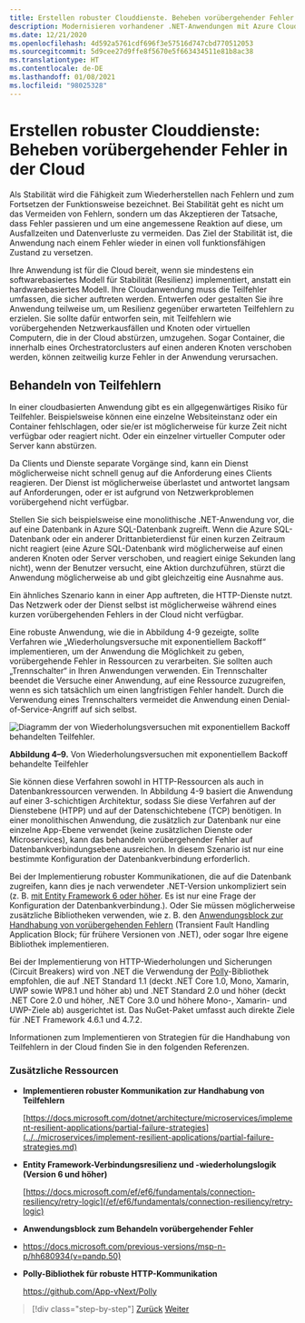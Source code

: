```yaml
---
title: Erstellen robuster Clouddienste. Beheben vorübergehender Fehler in der Cloud
description: Modernisieren vorhandener .NET-Anwendungen mit Azure Cloud und Windows-Containern | Erstellen robuster Clouddienste. Beheben vorübergehender Fehler in der Cloud
ms.date: 12/21/2020
ms.openlocfilehash: 4d592a5761cdf696f3e57516d747cbd770512053
ms.sourcegitcommit: 5d9cee27d9ffe8f5670e5f663434511e81b8ac38
ms.translationtype: HT
ms.contentlocale: de-DE
ms.lasthandoff: 01/08/2021
ms.locfileid: "98025328"
---
```

# <a name="build-resilient-services-ready-for-the-cloud-embrace-transient-failures-in-the-cloud"></a>Erstellen robuster Clouddienste: Beheben vorübergehender Fehler in der Cloud

Als Stabilität wird die Fähigkeit zum Wiederherstellen nach Fehlern und zum Fortsetzen der Funktionsweise bezeichnet. Bei Stabilität geht es nicht um das Vermeiden von Fehlern, sondern um das Akzeptieren der Tatsache, dass Fehler passieren und um eine angemessene Reaktion auf diese, um Ausfallzeiten und Datenverluste zu vermeiden. Das Ziel der Stabilität ist, die Anwendung nach einem Fehler wieder in einen voll funktionsfähigen Zustand zu versetzen.

Ihre Anwendung ist für die Cloud bereit, wenn sie mindestens ein softwarebasiertes Modell für Stabilität (Resilienz) implementiert, anstatt ein hardwarebasiertes Modell. Ihre Cloudanwendung muss die Teilfehler umfassen, die sicher auftreten werden. Entwerfen oder gestalten Sie ihre Anwendung teilweise um, um Resilienz gegenüber erwarteten Teilfehlern zu erzielen. Sie sollte dafür entworfen sein, mit Teilfehlern wie vorübergehenden Netzwerkausfällen und Knoten oder virtuellen Computern, die in der Cloud abstürzen, umzugehen. Sogar Container, die innerhalb eines Orchestratorclusters auf einen anderen Knoten verschoben werden, können zeitweilig kurze Fehler in der Anwendung verursachen.

## <a name="handling-partial-failure"></a>Behandeln von Teilfehlern

In einer cloudbasierten Anwendung gibt es ein allgegenwärtiges Risiko für Teilfehler. Beispielsweise können eine einzelne Websiteinstanz oder ein Container fehlschlagen, oder sie/er ist möglicherweise für kurze Zeit nicht verfügbar oder reagiert nicht. Oder ein einzelner virtueller Computer oder Server kann abstürzen.

Da Clients und Dienste separate Vorgänge sind, kann ein Dienst möglicherweise nicht schnell genug auf die Anforderung eines Clients reagieren. Der Dienst ist möglicherweise überlastet und antwortet langsam auf Anforderungen, oder er ist aufgrund von Netzwerkproblemen vorübergehend nicht verfügbar.

Stellen Sie sich beispielsweise eine monolithische .NET-Anwendung vor, die auf eine Datenbank in Azure SQL-Datenbank zugreift. Wenn die Azure SQL-Datenbank oder ein anderer Drittanbieterdienst für einen kurzen Zeitraum nicht reagiert (eine Azure SQL-Datenbank wird möglicherweise auf einen anderen Knoten oder Server verschoben, und reagiert einige Sekunden lang nicht), wenn der Benutzer versucht, eine Aktion durchzuführen, stürzt die Anwendung möglicherweise ab und gibt gleichzeitig eine Ausnahme aus.

Ein ähnliches Szenario kann in einer App auftreten, die HTTP-Dienste nutzt. Das Netzwerk oder der Dienst selbst ist möglicherweise während eines kurzen vorübergehenden Fehlers in der Cloud nicht verfügbar.

Eine robuste Anwendung, wie die in Abbildung 4-9 gezeigte, sollte Verfahren wie „Wiederholungsversuche mit exponentiellem Backoff“ implementieren, um der Anwendung die Möglichkeit zu geben, vorübergehende Fehler in Ressourcen zu verarbeiten. Sie sollten auch „Trennschalter“ in Ihren Anwendungen verwenden. Ein Trennschalter beendet die Versuche einer Anwendung, auf eine Ressource zuzugreifen, wenn es sich tatsächlich um einen langfristigen Fehler handelt. Durch die Verwendung eines Trennschalters vermeidet die Anwendung einen Denial-of-Service-Angriff auf sich selbst.

![Diagramm der von Wiederholungsversuchen mit exponentiellem Backoff behandelten Teilfehler.](./media/retry-partial-failures.png)

**Abbildung 4–9.** Von Wiederholungsversuchen mit exponentiellem Backoff behandelte Teilfehler

Sie können diese Verfahren sowohl in HTTP-Ressourcen als auch in Datenbankressourcen verwenden. In Abbildung 4-9 basiert die Anwendung auf einer 3-schichtigen Architektur, sodass Sie diese Verfahren auf der Dienstebene (HTPP) und auf der Datenschichtebene (TCP) benötigen. In einer monolithischen Anwendung, die zusätzlich zur Datenbank nur eine einzelne App-Ebene verwendet (keine zusätzlichen Dienste oder Microservices), kann das behandeln vorübergehender Fehler auf Datenbankverbindungsebene ausreichen. In diesem Szenario ist nur eine bestimmte Konfiguration der Datenbankverbindung erforderlich.

Bei der Implementierung robuster Kommunikationen, die auf die Datenbank zugreifen, kann dies je nach verwendeter .NET-Version unkompliziert sein (z. B. [mit Entity Framework 6 oder höher](/ef/ef6/fundamentals/connection-resiliency/retry-logic). Es ist nur eine Frage der Konfiguration der Datenbankverbindung.). Oder Sie müssen möglicherweise zusätzliche Bibliotheken verwenden, wie z. B. den [Anwendungsblock zur Handhabung von vorübergehenden Fehlern](/previous-versions/msp-n-p/hh680934(v=pandp.50)) (Transient Fault Handling Application Block; für frühere Versionen von .NET), oder sogar Ihre eigene Bibliothek implementieren.

Bei der Implementierung von HTTP-Wiederholungen und Sicherungen (Circuit Breakers) wird von .NET die Verwendung der [Polly](https://github.com/App-vNext/Polly)-Bibliothek empfohlen, die auf .NET Standard 1.1 (deckt .NET Core 1.0, Mono, Xamarin, UWP sowie WP8.1 und höher ab) und .NET Standard 2.0 und höher (deckt .NET Core 2.0 und höher, .NET Core 3.0 und höhere Mono-, Xamarin- und UWP-Ziele ab) ausgerichtet ist. Das NuGet-Paket umfasst auch direkte Ziele für .NET Framework 4.6.1 und 4.7.2.

Informationen zum Implementieren von Strategien für die Handhabung von Teilfehlern in der Cloud finden Sie in den folgenden Referenzen.

### <a name="additional-resources"></a>Zusätzliche Ressourcen

- **Implementieren robuster Kommunikation zur Handhabung von Teilfehlern**

    [https://docs.microsoft.com/dotnet/architecture/microservices/implement-resilient-applications/partial-failure-strategies](../../microservices/implement-resilient-applications/partial-failure-strategies.md)

- **Entity Framework-Verbindungsresilienz und -wiederholungslogik (Version 6 und höher)**

    [https://docs.microsoft.com/ef/ef6/fundamentals/connection-resiliency/retry-logic](/ef/ef6/fundamentals/connection-resiliency/retry-logic)

- **Anwendungsblock zum Behandeln vorübergehender Fehler**

- <https://docs.microsoft.com/previous-versions/msp-n-p/hh680934(v=pandp.50)>

- **Polly-Bibliothek für robuste HTTP-Kommunikation**

    <https://github.com/App-vNext/Polly>

>[!div class="step-by-step"]
>[Zurück](when-to-deploy-windows-containers-to-azure-container-service-kubernetes.md)
>[Weiter](modernize-your-apps-with-monitoring-and-telemetry.md)

